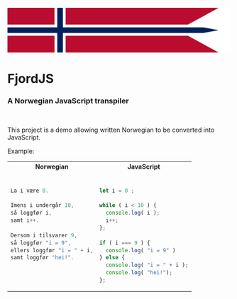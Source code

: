 <p>
    <img src="assets/banner.webp" alt="FjordJS">
</p>

# FjordJS

### A Norwegian JavaScript transpiler

<br/>

This project is a demo allowing written Norwegian to be converted into JavaScript.

Example:

<table>
<tr>
<th>Norwegian</th>
<th>JavaScript</th>
</tr>
<tr>
<td>
 
```go

La i være 0.

Imens i undergår 10,
så loggfør i,
samt i++.

Dersom i tilsvarer 9,
så loggfør "i = 9",
ellers loggfør "i = " + i,
samt loggfør "hei!".





````

</td>
<td>

```js

let i = 0 ;

while ( i < 10 ) {
  console.log( i );
  i++;
};

if ( i === 9 ) {
  console.log( "i = 9" )
} else {
  console.log( "i = " + i );
  console.log( "hei!");
};
````

</td>
</tr>
</table>
